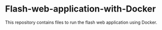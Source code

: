 # Flash-web-application-with-Docker
This repository contains files to run the flash web application using Docker.
